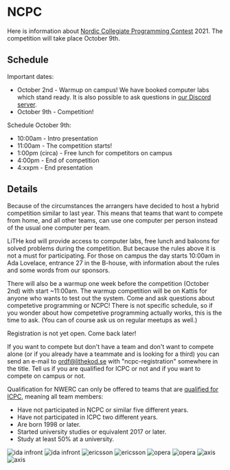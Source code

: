 # NCPC

Here is information about [Nordic Collegiate Programming
Contest](https://nordic.icpc.io/ncpc2021/) 2021. The competition will take
place October 9th.

## Schedule

Important dates:

* October 2nd - Warmup on campus! We have booked computer labs which stand
  ready. It is also possible to ask questions in
  [our Discord server](https://discord.gg/UG5YYsN).
* October 9th - Competition!

Schedule October 9th:

* 10:00am - Intro presentation
* 11:00am - The competition starts!
* 1:00pm (circa) - Free lunch for competitors on campus
* 4:00pm - End of competition
* 4:xxpm - End presentation

## Details

Because of the circumstances the arrangers have decided to host a hybrid
competition similar to last year. This means that teams that want to compete
from home, and all other teams, can use one computer per person instead of the
usual one computer per team.

LiTHe kod will provide access to computer labs, free lunch and baloons for
solved problems during the competition. But because the rules above it is not a
must for participating. For those on campus the day starts 10:00am in Ada
Lovelace, entrance 27 in the B-house, with information about the rules and some
words from our sponsors.

There will also be a warmup one week before the competition (October 2nd) with
start ~11:00am. The warmup competition will be on Kattis for anyone who wants
to test out the system. Come and ask questions about competetive programming or
NCPC! There is not specific schedule, so if you wonder about how competetive
programming actually works, this is the time to ask. (You can of course ask us
on regular meetups as well.)

Registration is not yet open. Come back later!

If you want to compete but don't have a team and don't want to compete alone
(or if you already have a teammate and is looking for a third) you can send an
e-mail to <a href="mailto:ordf@lithekod.se">ordf@lithekod.se</a> with
"ncpc-registration" somewhere in the title. Tell us if you are qualified for
ICPC or not and if you want to compete on campus or not.

Qualification for NWERC can only be offered to teams that are [qualified for
ICPC](https://icpc.global/regionals/rules), meaning all team members:

* Have not participated in NCPC or similar five different years.
* Have not participated in ICPC two different years.
* Are born 1998 or later.
* Started university studies or equivalent 2017 or later.
* Study at least 50% at a university.

<div id="sponsor-container">
    <img class="sponsor only-dark-theme" src="/static/img/idainfront_dt.png" alt="ida infront">
    <img class="sponsor only-light-theme" src="/static/img/idainfront_lt.png" alt="ida infront">
    <img class="sponsor only-dark-theme" src="/static/img/ericsson_dt.svg" alt="ericsson">
    <img class="sponsor only-light-theme" src="/static/img/ericsson_lt.png" alt="ericsson">
    <img class="sponsor only-dark-theme" src="/static/img/opera_dt.png" alt="opera">
    <img class="sponsor only-light-theme" src="/static/img/opera_lt.png" alt="opera">
    <img class="sponsor only-dark-theme" src="/static/img/axis_dt.png" alt="axis">
    <img class="sponsor only-light-theme" src="/static/img/axis_lt.jpg" alt="axis">
</div>
